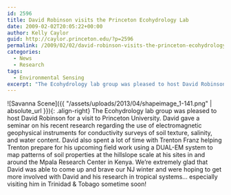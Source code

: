 ```yaml
---
id: 2596
title: David Robinson visits the Princeton Ecohydrology Lab
date: 2009-02-02T20:05:22+00:00
author: Kelly Caylor
guid: http://caylor.princeton.edu/?p=2596
permalink: /2009/02/02/david-robinson-visits-the-princeton-ecohydrology-lab/
categories:
  - News
  - Research
tags:
  - Environmental Sensing
excerpt: "The Ecohydrology lab group was pleased to host David Robinson for a visit to Princeton University."
---
```

![Savanna Scene]({{ "/assets/uploads/2013/04/shapeimage_1-141.png" | absolute_url }}){: .align-right} The Ecohydrology lab group was pleased to host David Robinson for a visit to Princeton University. David gave a seminar on his recent research regarding the use of electromagnetic geophysical instruments for conductivity surveys of soil texture, salinity, and water content. David also spent a lot of time with Trenton Franz helping Trenton prepare for his upcoming field work using a DUAL-EM system to map patterns of soil properties at the hillslope scale at his sites in and around the Mpala Research Center in Kenya. We’re extremely glad that David was able to come up and brave our NJ winter and were hoping to get more involved with David and his research in tropical systems&#8230; especially visiting him in Trinidad & Tobago sometime soon!